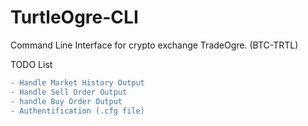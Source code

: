 # TurtleOgre-CLI
Command Line Interface for crypto exchange TradeOgre. (BTC-TRTL)

TODO List
```diff
- Handle Market History Output
- Handle Sell Order Output
- handle Buy Order Output
- Authentification (.cfg file)
```
